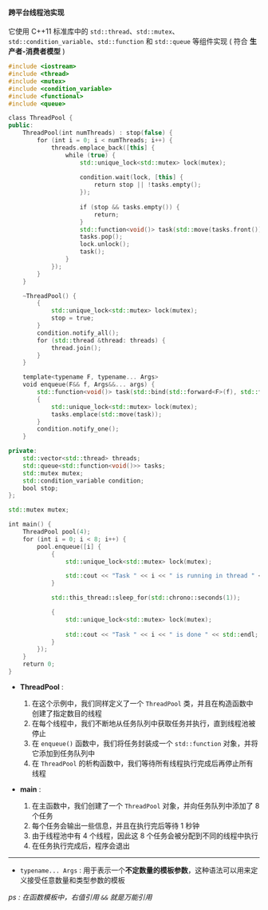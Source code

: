 
#### 跨平台线程池实现


它使用 C++11 标准库中的 `std::thread`、`std::mutex`、`std::condition_variable`、`std::function` 和 `std::queue` 等组件实现
( 符合 **生产者-消费者模型** )


```cpp
#include <iostream>
#include <thread>
#include <mutex>
#include <condition_variable>
#include <functional>
#include <queue>

class ThreadPool {
public:
    ThreadPool(int numThreads) : stop(false) {
        for (int i = 0; i < numThreads; i++) {
            threads.emplace_back([this] {
                while (true) {
                    std::unique_lock<std::mutex> lock(mutex);
                    
                    condition.wait(lock, [this] { 
	                    return stop || !tasks.empty();
	                });
	                    
                    if (stop && tasks.empty()) {
                        return;
                    }
                    std::function<void()> task(std::move(tasks.front()));
                    tasks.pop();
                    lock.unlock();
                    task();
                }
            });
        }
    }

    ~ThreadPool() {
        {
            std::unique_lock<std::mutex> lock(mutex);
            stop = true;
        }
        condition.notify_all();
        for (std::thread &thread: threads) {
            thread.join();
        }
    }

    template<typename F, typename... Args>
    void enqueue(F&& f, Args&&... args) {
        std::function<void()> task(std::bind(std::forward<F>(f), std::forward<Args>(args)...));
        {
            std::unique_lock<std::mutex> lock(mutex);
            tasks.emplace(std::move(task));
        }
        condition.notify_one();
    }

private:
    std::vector<std::thread> threads;
    std::queue<std::function<void()>> tasks;
    std::mutex mutex;
    std::condition_variable condition;
    bool stop;
};

std::mutex mutex;

int main() {
    ThreadPool pool(4);
    for (int i = 0; i < 8; i++) {
        pool.enqueue([i] {
            {
                std::unique_lock<std::mutex> lock(mutex);

                std::cout << "Task " << i << " is running in thread " << std::this_thread::get_id() <<  std::endl;
			}

            std::this_thread::sleep_for(std::chrono::seconds(1));

            {
				std::unique_lock<std::mutex> lock(mutex);
	
	            std::cout << "Task " << i << " is done " << std::endl;
            }
        });
    }
    return 0;
}
```  

- **ThreadPool** :
	1. 在这个示例中，我们同样定义了一个 `ThreadPool` 类，并且在构造函数中创建了指定数目的线程
	2. 在每个线程中，我们不断地从任务队列中获取任务并执行，直到线程池被停止
	3. 在 `enqueue()` 函数中，我们将任务封装成一个 `std::function` 对象，并将它添加到任务队列中
	4. 在 `ThreadPool` 的析构函数中，我们等待所有线程执行完成后再停止所有线程

- **main** :
	1. 在主函数中，我们创建了一个 `ThreadPool` 对象，并向任务队列中添加了 8 个任务
	2. 每个任务会输出一些信息，并且在执行完后等待 1 秒钟
	3. 由于线程池中有 4 个线程，因此这 8 个任务会被分配到不同的线程中执行
	4. 在任务执行完成后，程序会退出


---

- `typename... Args` :
	用于表示一个**不定数量的模板参数**，这种语法可以用来定义接受任意数量和类型参数的模板

*ps :    在函数模板中，右值引用 `&&` 就是万能引用*
